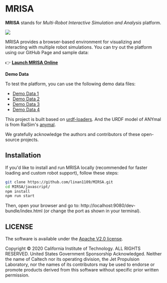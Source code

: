 # MRISA

**MRISA** stands for *Multi-Robot Interactive Simulation and Analysis* platform.

![](https://linan1109.github.io/projects/anymal.png)

MRISA provides a browser-based environment for visualizing and interacting with multiple robot simulations. You can try out the platform using our GitHub Page and sample data:

👉 [**Launch MRISA Online**](https://linan1109.github.io/MIRSA/js)

**Demo Data**

To test the platform, you can use the following demo data files:
- [Demo Data 1](https://polybox.ethz.ch/index.php/s/jzQ74sZBg6naJXJ) 
- [Demo Data 2](https://polybox.ethz.ch/index.php/s/dds5KzUgOmimoDf) 
- [Demo Data 3](https://polybox.ethz.ch/index.php/s/RI8jhgs1tqHhGer) 
- [Demo Data 4](https://polybox.ethz.ch/index.php/s/BdIbPNGqgGXrXyH)


This project is built based on [urdf-loaders](https://github.com/gkjohnson/urdf-loaders). And the URDF model of ANYmal is from RaiSim's [anymal](https://github.com/raisimTech/raisimLib/tree/master/rsc/anymal).

We gratefully acknowledge the authors and contributors of these open-source projects.

## Installation

If you'd like to install and run MRISA locally (recommended for faster loading and custom robot support), follow these steps:

```bash
git clone https://github.com/linan1109/MIRSA.git
cd MIRSA/javascript/
npm install
npm run start
```

Then, open your browser and go to:
http://localhost:9080/dev-bundle/index.html (or change the port as shown in your terminal).


## LICENSE

The software is available under the [Apache V2.0 license](./LICENSE).

Copyright © 2020 California Institute of Technology. ALL RIGHTS
RESERVED. United States Government Sponsorship Acknowledged.
Neither the name of Caltech nor its operating division, the
Jet Propulsion Laboratory, nor the names of its contributors may be
used to endorse or promote products derived from this software
without specific prior written permission.
